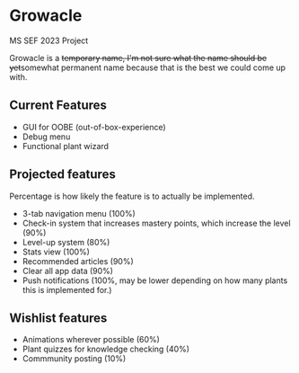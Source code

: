 # Growacle
MS SEF 2023 Project

Growacle is a ~~temporary name, I'm not sure what the name should be yet~~somewhat permanent name because that is the best we could come up with.

## Current Features

- GUI for OOBE (out-of-box-experience)
- Debug menu
- Functional plant wizard

## Projected features
Percentage is how likely the feature is to actually be implemented.

- 3-tab navigation menu (100%)
- Check-in system that increases mastery points, which increase the level (90%)
- Level-up system (80%)
- Stats view (100%)
- Recommended articles (90%)
- Clear all app data (90%)
- Push notifications (100%, may be lower depending on how many plants this is implemented for.)

## Wishlist features
- Animations wherever possible (60%)
- Plant quizzes for knowledge checking (40%)
- Commmunity posting (10%)
